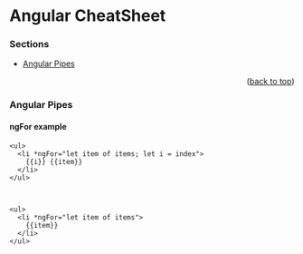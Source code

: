 
# Angular CheatSheet



### Sections


* [Angular Pipes](https://nextjs.org/)

<p align="right">(<a href="#top">back to top</a>)</p>



### Angular Pipes


#### ngFor example
```angular
<ul>
  <li *ngFor="let item of items; let i = index">
    {{i}} {{item}}
  </li>
</ul>



<ul>
  <li *ngFor="let item of items">
    {{item}}
  </li>
</ul>
```

